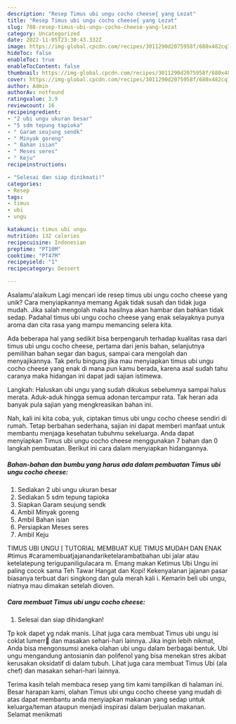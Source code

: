 ```yaml
---
description: "Resep Timus ubi ungu cocho cheese{ yang Lezat"
title: "Resep Timus ubi ungu cocho cheese{ yang Lezat"
slug: 788-resep-timus-ubi-ungu-cocho-cheese-yang-lezat
category: Uncategorized
date: 2022-11-05T23:30:43.332Z
image: https://img-global.cpcdn.com/recipes/3011290d2075958f/680x482cq70/timus-ubi-ungu-cocho-cheese-foto-resep-utama.jpg
hideToc: false
enableToc: true
enableTocContent: false
thumbnail: https://img-global.cpcdn.com/recipes/3011290d2075958f/680x482cq70/timus-ubi-ungu-cocho-cheese-foto-resep-utama.jpg
cover: https://img-global.cpcdn.com/recipes/3011290d2075958f/680x482cq70/timus-ubi-ungu-cocho-cheese-foto-resep-utama.jpg
author: Admin
authorAv: notfound
ratingvalue: 3.9
reviewcount: 16
recipeingredient:
- "2 ubi ungu ukuran besar"
- "5 sdm tepung tapioka"
- " Garam seujung sendk"
- " Minyak goreng"
- " Bahan isian"
- " Meses seres"
- " Keju"
recipeinstructions:

- "Selesai dan siap dinikmati!"
categories:
- Resep
tags:
- timus
- ubi
- ungu

katakunci: timus ubi ungu 
nutrition: 132 calories
recipecuisine: Indonesian
preptime: "PT10M"
cooktime: "PT47M"
recipeyield: "1"
recipecategory: Dessert

---
```



Asalamu'alaikum Lagi mencari ide resep timus ubi ungu cocho cheese yang unik? Cara menyiapkannya memang Agak tidak susah dan tidak juga mudah. Jika salah mengolah maka hasilnya akan hambar dan bahkan tidak sedap. Padahal timus ubi ungu cocho cheese yang enak selayaknya punya aroma dan cita rasa yang mampu memancing selera kita.


Ada beberapa hal yang sedikit bisa berpengaruh terhadap kualitas rasa dari timus ubi ungu cocho cheese, pertama dari jenis bahan, selanjutnya pemilihan bahan segar dan bagus, sampai cara mengolah dan menyajikannya. Tak perlu bingung jika mau menyiapkan timus ubi ungu cocho cheese yang enak di mana pun kamu berada, karena asal sudah tahu caranya maka hidangan ini dapat jadi sajian istimewa.

Langkah: Haluskan ubi ungu yang sudah dikukus sebelumnya sampai halus merata. Aduk-aduk hingga semua adonan tercampur rata. Tak heran ada banyak pula sajian yang mengkreasikan bahan ini.


Nah, kali ini kita coba, yuk, ciptakan timus ubi ungu cocho cheese sendiri di rumah. Tetap berbahan sederhana, sajian ini dapat memberi manfaat untuk membantu menjaga kesehatan tubuhmu sekeluarga. Anda dapat menyiapkan Timus ubi ungu cocho cheese menggunakan 7 bahan dan 0 langkah pembuatan. Berikut ini cara dalam menyiapkan hidangannya.

<!--inarticleads1-->

##### Bahan-bahan dan bumbu yang harus ada dalam pembuatan Timus ubi ungu cocho cheese:

1. Sediakan 2 ubi ungu ukuran besar
1. Sediakan 5 sdm tepung tapioka
1. Siapkan  Garam seujung sendk
1. Ambil  Minyak goreng
1. Ambil  Bahan isian
1. Persiapkan  Meses seres
1. Ambil  Keju


TIMUS UBI UNGU [ TUTORIAL MEMBUAT KUE TIMUS MUDAH DAN ENAK #timus #caramembuatjajanandariketelarambatbahan ubi jalar atau ketelatepung terigupaniligulacara m. Emang makan Ketimus Ubi Ungu ini paling cocok sama Teh Tawar Hangat dan Kopi! Kekenyalanan jajanan pasar biasanya terbuat dari singkong dan gula merah kali i. Kemarin beli ubi ungu, niatnya mau dimakan setelah dioven. 

<!--inarticleads2-->

##### Cara membuat Timus ubi ungu cocho cheese:


1. Selesai dan siap dihidangkan!

Tp kok dapet yg ndak manis. Lihat juga cara membuat Timus ubi ungu isi coklat lumerr🤎 dan masakan sehari-hari lainnya. Jika ingin lebih nikmat, Anda bisa mengonsumsi aneka olahan ubi ungu dalam berbagai bentuk. Ubi ungu mengandung antosianin dan polifenol yang bisa menekan stres akibat kerusakan oksidatif di dalam tubuh. Lihat juga cara membuat Timus Ubi (ala chef) dan masakan sehari-hari lainnya. 

Terima kasih telah membaca resep yang tim kami tampilkan di halaman ini. Besar harapan kami, olahan Timus ubi ungu cocho cheese yang mudah di atas dapat membantu anda menyiapkan makanan yang sedap untuk keluarga/teman ataupun menjadi inspirasi dalam berjualan makanan. Selamat menikmati
